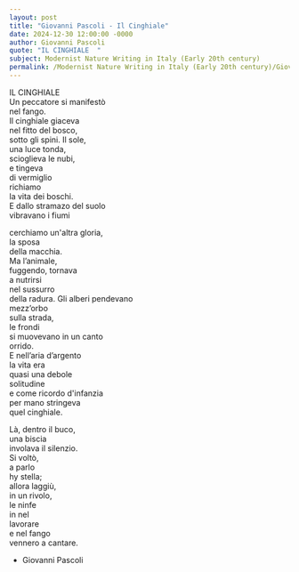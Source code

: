 ```yaml
---
layout: post
title: "Giovanni Pascoli - Il Cinghiale"
date: 2024-12-30 12:00:00 -0000
author: Giovanni Pascoli
quote: "IL CINGHIALE  "
subject: Modernist Nature Writing in Italy (Early 20th century)
permalink: /Modernist Nature Writing in Italy (Early 20th century)/Giovanni Pascoli/Giovanni Pascoli - Il Cinghiale
---
```


IL CINGHIALE  
Un peccatore si manifestò  
nel fango.  
Il cinghiale giaceva  
nel fitto del bosco,  
sotto gli spini.
Il sole,  
una luce tonda,  
scioglieva le nubi,  
e tingeva  
di vermiglio  
richiamo  
la vita dei boschi.  
E dallo stramazo del suolo  
vibravano  i fiumi  

cerchiamo un'altra gloria,  
la sposa  
della macchia.  
Ma l’animale,  
fuggendo, tornava  
a nutrirsi  
nel sussurro  
della radura.
Gli alberi pendevano  
mezz’orbo  
sulla strada,  
le frondi  
si muovevano in un canto  
orrido.  
E nell’aria d’argento  
la vita era  
quasi una debole  
solitudine  
e come ricordo d'infanzia  
per mano stringeva  
quel cinghiale.  

Là, dentro il buco,  
una biscia  
involava il silenzio.  
Si voltò,  
a parlo  
hy stella;  
allora laggiù,  
in un rivolo,  
le ninfe  
in nel  
lavorare  
e nel fango  
vennero a cantare.


- Giovanni Pascoli
